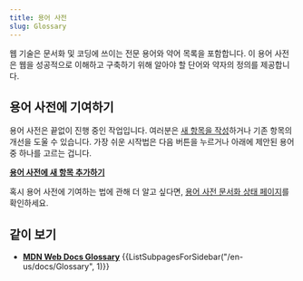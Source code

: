 ```yaml
---
title: 용어 사전
slug: Glossary
---
```

웹 기술은 문서화 및 코딩에 쓰이는 전문 용어와 약어 목록을 포함합니다. 이 용어 사전은 웹을 성공적으로 이해하고 구축하기 위해 알아야 할 단어와 약자의 정의를 제공합니다.

## 용어 사전에 기여하기

용어 사전은 끝없이 진행 중인 작업입니다. 여러분은 [새 항목을 작성](/ko/docs/MDN/Contribute/Howto/Write_a_new_entry_in_the_Glossary)하거나 기존 항목의 개선을 도울 수 있습니다. 가장 쉬운 시작법은 다음 버튼을 누르거나 아래에 제안된 용어 중 하나를 고르는 겁니다.

**[용어 사전에 새 항목 추가하기](/ko/docs/new?parent=4391)**

혹시 용어 사전에 기여하는 법에 관해 더 알고 싶다면, [용어 사전 문서화 상태 페이지](/ko/docs/MDN/Doc_status/Glossary)를 확인하세요.

## 같이 보기

- **[MDN Web Docs Glossary](/en-US/docs/Glossary)** {{ListSubpagesForSidebar("/en-us/docs/Glossary", 1)}}
